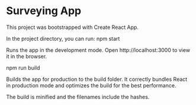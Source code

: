 # Surveying App

This project was bootstrapped with Create React App.


In the project directory, you can run:
npm start

Runs the app in the development mode.
Open http://localhost:3000 to view it in the browser.

npm run build

Builds the app for production to the build folder.
It correctly bundles React in production mode and optimizes the build for the best performance.

The build is minified and the filenames include the hashes.

